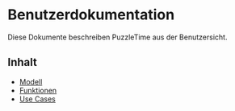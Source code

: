# Benutzerdokumentation

Diese Dokumente beschreiben PuzzleTime aus der Benutzersicht.

## Inhalt

* [Modell](model/README.md)
* [Funktionen](02_features.md)
* [Use Cases](usecases/README.md)
